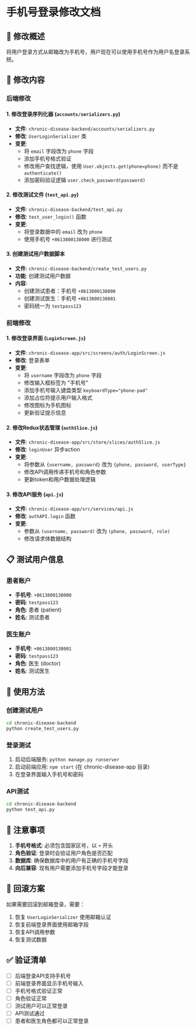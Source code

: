 # 手机号登录修改文档

## 📱 修改概述
将用户登录方式从邮箱改为手机号，用户现在可以使用手机号作为用户名登录系统。

## 🔧 修改内容

### 后端修改

#### 1. 修改登录序列化器 (`accounts/serializers.py`)
- **文件**: `chronic-disease-backend/accounts/serializers.py`
- **修改**: `UserLoginSerializer` 类
- **变更**:
  - 将 `email` 字段改为 `phone` 字段
  - 添加手机号格式验证
  - 修改用户查找逻辑，使用 `User.objects.get(phone=phone)` 而不是 `authenticate()`
  - 添加密码验证逻辑 `user.check_password(password)`

#### 2. 修改测试文件 (`test_api.py`)
- **文件**: `chronic-disease-backend/test_api.py`
- **修改**: `test_user_login()` 函数
- **变更**:
  - 将登录数据中的 `email` 改为 `phone`
  - 使用手机号 `+8613800138000` 进行测试

#### 3. 创建测试用户数据脚本
- **文件**: `chronic-disease-backend/create_test_users.py`
- **功能**: 创建测试用户数据
- **内容**:
  - 创建测试患者：手机号 `+8613800138000`
  - 创建测试医生：手机号 `+8613800138001`
  - 密码统一为 `testpass123`

### 前端修改

#### 1. 修改登录界面 (`LoginScreen.js`)
- **文件**: `chronic-disease-app/src/screens/auth/LoginScreen.js`
- **修改**: 登录表单
- **变更**:
  - 将 `username` 字段改为 `phone` 字段
  - 修改输入框标签为 "手机号"
  - 添加手机号输入键盘类型 `keyboardType="phone-pad"`
  - 添加占位符提示用户输入格式
  - 修改图标为手机图标
  - 更新验证提示信息

#### 2. 修改Redux状态管理 (`authSlice.js`)
- **文件**: `chronic-disease-app/src/store/slices/authSlice.js`
- **修改**: `loginUser` 异步action
- **变更**:
  - 将参数从 `{username, password}` 改为 `{phone, password, userType}`
  - 修改API调用传递手机号和角色参数
  - 更新token和用户数据处理逻辑

#### 3. 修改API服务 (`api.js`)
- **文件**: `chronic-disease-app/src/services/api.js`
- **修改**: `authAPI.login` 函数
- **变更**:
  - 参数从 `(username, password)` 改为 `(phone, password, role)`
  - 修改请求体数据结构

## 📋 测试用户信息

### 患者账户
- **手机号**: `+8613800138000`
- **密码**: `testpass123`
- **角色**: 患者 (patient)
- **姓名**: 测试患者

### 医生账户
- **手机号**: `+8613800138001`
- **密码**: `testpass123`
- **角色**: 医生 (doctor)
- **姓名**: 测试医生

## 🚀 使用方法

### 创建测试用户
```bash
cd chronic-disease-backend
python create_test_users.py
```

### 登录测试
1. 启动后端服务: `python manage.py runserver`
2. 启动前端应用: `npm start` (在 chronic-disease-app 目录)
3. 在登录界面输入手机号和密码

### API测试
```bash
cd chronic-disease-backend
python test_api.py
```

## 📝 注意事项

1. **手机号格式**: 必须包含国家区号，以 `+` 开头
2. **角色验证**: 登录时会验证用户角色是否匹配
3. **数据库**: 确保数据库中的用户有正确的手机号字段
4. **向后兼容**: 现有用户需要添加手机号字段才能登录

## 🔄 回滚方案

如果需要回滚到邮箱登录，需要：
1. 恢复 `UserLoginSerializer` 使用邮箱认证
2. 恢复前端登录界面使用邮箱字段
3. 恢复API调用参数
4. 恢复测试数据

## ✅ 验证清单

- [ ] 后端登录API支持手机号
- [ ] 前端登录界面显示手机号输入
- [ ] 手机号格式验证正常
- [ ] 角色验证正常
- [ ] 测试用户可以正常登录
- [ ] API测试通过
- [ ] 患者和医生角色都可以正常登录 